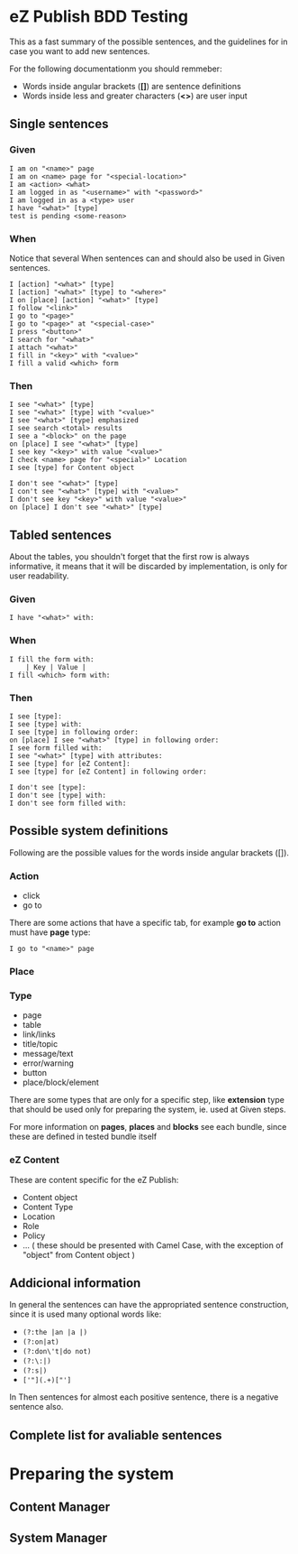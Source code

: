 # eZ Publish BDD Testing

This as a fast summary of the possible sentences,
and the guidelines for in case you want to add new sentences.

For the following documentationm you should remmeber:

* Words inside angular brackets (**[]**) are sentence definitions
* Words inside less and greater characters (**<>**) are user input



## Single sentences

### Given

    I am on "<name>" page
    I am on <name> page for "<special-location>"
    I am <action> <what>
    I am logged in as "<username>" with "<password>"
    I am logged in as a <type> user
    I have "<what>" [type]
    test is pending <some-reason>

### When

Notice that several When sentences can and should also be used in Given sentences.

    I [action] "<what>" [type]
    I [action] "<what>" [type] to "<where>"
    I on [place] [action] "<what>" [type]
    I follow "<link>"
    I go to "<page>"
    I go to "<page>" at "<special-case>"
    I press "<button>"
    I search for "<what>"
    I attach "<what>"
    I fill in "<key>" with "<value>"
    I fill a valid <which> form

### Then

    I see "<what>" [type]
    I see "<what>" [type] with "<value>"
    I see "<what>" [type] emphasized
    I see search <total> results
    I see a "<block>" on the page
    on [place] I see "<what>" [type]
    I see key "<key>" with value "<value>"
    I check <name> page for "<special>" Location
    I see [type] for Content object

    I don't see "<what>" [type]
    I con't see "<what>" [type] with "<value>"
    I don't see key "<key>" with value "<value>"
    on [place] I don't see "<what>" [type]



## Tabled sentences

About the tables, you shouldn't forget that the first row is always informative,
it means that it will be discarded by implementation, is only for user
readability.

### Given

    I have "<what>" with:

### When

    I fill the form with:
        | Key | Value |
    I fill <which> form with:

### Then

    I see [type]:
    I see [type] with:
    I see [type] in following order:
    on [place] I see "<what>" [type] in following order:
    I see form filled with:
    I see "<what>" [type] with attributes:
    I see [type] for [eZ Content]:
    I see [type] for [eZ Content] in following order:

    I don't see [type]:
    I don't see [type] with:
    I don't see form filled with:

## Possible system definitions

Following are the possible values for the words inside angular brackets ([]).

### Action
* click
* go to

There are some actions that have a specific tab, for example **go to** action must
have **page** type:

    I go to "<name>" page

### Place



### Type
* page
* table
* link/links
* title/topic
* message/text
* error/warning
* button
* place/block/element

There are some types that are only for a specific step, like **extension** type
that should be used only for preparing the system, ie. used at Given steps.

For more information on **pages**, **places** and **blocks** see each bundle,
since these are defined in tested bundle itself

### eZ Content

These are content specific for the eZ Publish:
* Content object
* Content Type
* Location
* Role
* Policy
* ...
( these should be presented with Camel Case, with the exception of "object" from
Content object )



## Addicional information

In general the sentences can have the appropriated sentence construction, since
it is used many optional words like:
* ```(?:the |an |a |)```
* ```(?:on|at)```
* ```(?:don\'t|do not)```
* ```(?:\:|)```
* ```(?:s|)```
* ```['"](.+)["']```

In Then sentences for almost each positive sentence, there is a negative sentence
also.



## Complete list for avaliable sentences

# Preparing the system

## Content Manager

## System Manager

